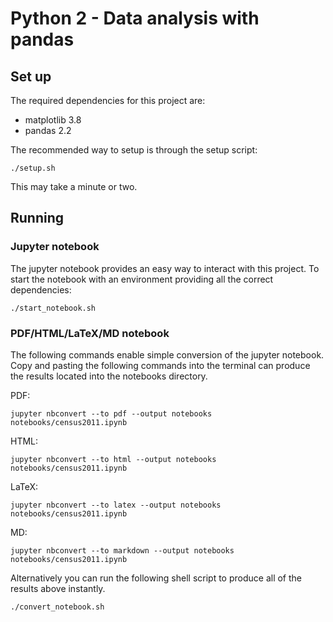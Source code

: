 # Python 2 - Data analysis with pandas #

## Set up ##
The required dependencies for this project are:
 - matplotlib 3.8
 - pandas 2.2

The recommended way to setup is through the setup script:
```console
./setup.sh
```
This may take a minute or two.

## Running ##

### Jupyter notebook ###
The jupyter notebook provides an easy way to interact with this project.
To start the notebook with an environment providing all the correct dependencies:
```console
./start_notebook.sh
```
### PDF/HTML/LaTeX/MD notebook ###
The following commands enable simple conversion of the jupyter notebook.
Copy and pasting the following commands into the terminal can produce the
results located into the notebooks directory.

PDF:
```console
jupyter nbconvert --to pdf --output notebooks notebooks/census2011.ipynb
```
HTML:
```console
jupyter nbconvert --to html --output notebooks notebooks/census2011.ipynb
```
LaTeX:
```console
jupyter nbconvert --to latex --output notebooks notebooks/census2011.ipynb
```
MD:
```console
jupyter nbconvert --to markdown --output notebooks notebooks/census2011.ipynb
```
Alternatively you can run the following shell script to produce all of the
results above instantly.
```console
./convert_notebook.sh
```